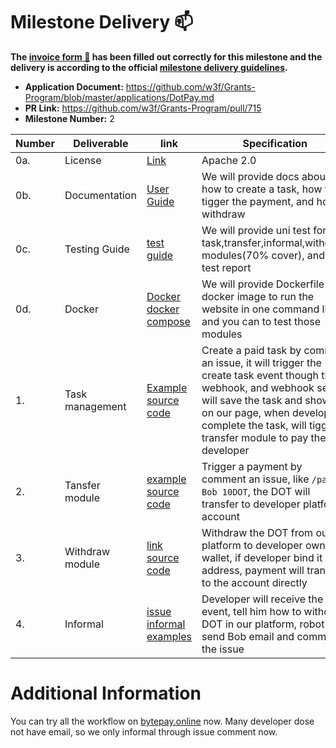 # Milestone Delivery :mailbox:

**The [invoice form :pencil:](https://docs.google.com/forms/d/e/1FAIpQLSfmNYaoCgrxyhzgoKQ0ynQvnNRoTmgApz9NrMp-hd8mhIiO0A/viewform) has been filled out correctly for this milestone and the delivery is according to the official [milestone delivery guidelines](https://github.com/w3f/Grants-Program/blob/master/docs/milestone-deliverables-guidelines.md).**

- **Application Document:** https://github.com/w3f/Grants-Program/blob/master/applications/DotPay.md
- **PR Link:** https://github.com/w3f/Grants-Program/pull/715
- **Milestone Number:** 2

| Number | Deliverable     | link                                                                                                                                                                                           | Specification                                                                                                                                                                                                                                       |
| ------ | --------------- | ---------------------------------------------------------------------------------------------------------------------------------------------------------------------------------------------- | --------------------------------------------------------------------------------------------------------------------------------------------------------------------------------------------------------------------------------------------------- |
| 0a.    | License         | [Link](https://github.com/bytepayment/bytepay/blob/main/LICENSE)                                                                                                                               | Apache 2.0                                                                                                                                                                                                                                          |
| 0b.    | Documentation   | [User Guide](https://bytepay.online/docs/bytepay-userguide)                                                                                                                                    | We will provide docs about how to create a task, how to tigger the payment, and how to withdraw                                                                                                                                                     |
| 0c.    | Testing Guide   | [test guide](https://github.com/bytepayment/bytepay#how-to-run-test)                                                                                                                           | We will provide uni test for task,transfer,informal,withdraw modules(70% cover), and UI test report                                                                                                                                                 |
| 0d.    | Docker          | [Docker](https://github.com/bytepayment/bytepay#1-run-docker-command) [docker compose](https://github.com/bytepayment/bytepay/blob/main/docker-compose.yml)                                    | We will provide Dockerfile and docker image to run the website in one command line, and you can to test those modules                                                                                                                               |
| 1.     | Task management | [Example](https://github.com/bytepayment/bytepaytest/issues/22#issuecomment-1041463886) [source code](https://github.com/bytepayment/bytepay/blob/main/cloudfuncs/webhooks/index.ts#L71)       | Create a paid task by comment an issue, it will trigger the create task event though the webhook, and webhook server will save the task and show it on our page, when developer complete the task, will tigger transfer module to pay the developer |
| 2.     | Tansfer module  | [example](https://github.com/bytepayment/bytepaytest/issues/22#issuecomment-1041464025) [source code](https://github.com/bytepayment/bytepay/blob/main/cloudfuncs/polka_dot_transfer/index.ts) | Trigger a payment by comment an issue, like `/pay Bob 10DOT`, the DOT will transfer to developer platform account                                                                                                                                   |
| 3.     | Withdraw module | [link](https://bytepay.online/settings/withdraw) [source code](https://github.com/bytepayment/bytepay/tree/main/cloudfuncs/withdraw_polkadot)                                                  | Withdraw the DOT from our platform to developer own wallet, if developer bind it own address, payment will transfer to the account directly                                                                                                         |
| 4.     | Informal        | [issue informal examples](https://github.com/bytepayment/bytepaytest/issues/22)                                                                                                                | Developer will receive the event, tell him how to withdraw DOT in our platform, robot will send Bob email and comment the issue                                                                                                                     |

# Additional Information

You can try all the workflow on [bytepay.online](https://bytepay.online) now.
Many developer dose not have email, so we only informal through issue comment now.
